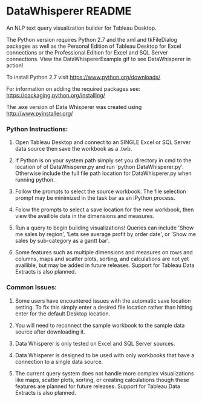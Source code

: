# DataWhisperer README
An NLP text query visualization builder for Tableau Desktop.

The Python version requires Python 2.7 and the xml and tkFileDialog packages as well as the Personal Edition of Tableau Desktop for Excel connections or the Professional Edition for Excel and SQL Server connections. View the DataWhispererExample gif to see DataWhisperer in action!

To install Python 2.7 visit https://www.python.org/downloads/

For information on adding the required packages see: https://packaging.python.org/installing/

The .exe version of Data Whisperer was created using http://www.pyinstaller.org/

### Python Instructions:

1) Open Tableau Desktop and connect to an SINGLE Excel or SQL Server data source then save the workbook as a .twb.

2) If Python is on your system path simply set you directory in cmd to the location of of DataWhisperer.py and run 'python DataWhisperer.py'. Otherwise include the full file path location for DataWhisperer.py when running python.

3) Follow the prompts to select the source workbook. The file selection prompt may be minimized in the task bar as an iPython process.

4) Folow the prompts to select a save location for the new workbook, then view the availible data in the dimensions and measures.

5) Run a query to begin building visualizations! Queries can include 'Show me sales by region', 'Lets see average profit by order date', or 'Show me sales by sub-category as a gantt bar'.

6) Some features such as multiple dimensions and measures on rows and columns, maps and scatter plots, sorting, and calculations are not yet availible, but may be added in future releases. Support for Tableau Data Extracts is also planned.

### Common Issues:

1) Some users have encountered issues with the automatic save location setting. To fix this simply enter a desired file location rather than hitting enter for the default Desktop location.

2) You will need to reconnect the sample workbook to the sample data source after downloading it.

3) Data Whisperer is only tested on Excel and SQL Server sources.

4) Data Whisperer is designed to be used with only workbooks that have a connection to a single data source.

5) The current query system does not handle more complex visualizations like maps, scatter plots, sorting, or creating calculations though these features are planned for future releases. Support for Tableau Data Extracts is also planned.
